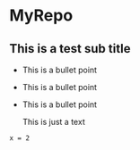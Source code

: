 # MyRepo
## This is a test sub title 

* This is a bullet point
* This is a bullet point
* This is a bullet point

  This is just a text

``` Start Coding 
x = 2
```
